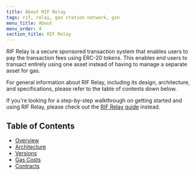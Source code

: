 ```yaml
---
title: About RIF Relay
tags: rif, relay, gas station network, gsn
menu_title: About
menu_order: 4
section_title: RIF Relay
---
```


RIF Relay is a secure sponsored transaction system that enables users to pay the transaction fees using ERC-20 tokens. This enables end users to transact entirely using one asset instead of having to manage a separate asset for gas.

For general information about RIF Relay, including its design, architecture, and specifications, please refer to the table of contents down below.


If you're looking for a step-by-step walkthrough on getting started and using RIF Relay, please check out the [RIF Relay guide](/guides/rif-relay/) instead.

## Table of Contents
- [Overview](/rif/relay/overview/)
- [Architecture](/rif/relay/architecture/)
- [Versions](/rif/relay/versions/)
- [Gas Costs](/rif/relay/gas-costs/)
- [Contracts](/rif/relay/contracts/)
